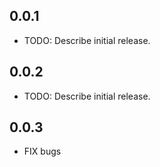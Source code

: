 ## 0.0.1

* TODO: Describe initial release.


## 0.0.2

* TODO: Describe initial release.

## 0.0.3

* FIX bugs
